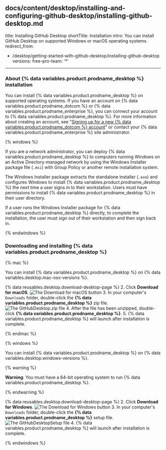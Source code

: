 docs/content/desktop/installing-and-configuring-github-desktop/installing-github-desktop.md
---
title: Installing GitHub Desktop
shortTitle: Installation
intro: You can install GitHub Desktop on supported Windows or macOS operating systems.
redirect_from:
  - /desktop/getting-started-with-github-desktop/installing-github-desktop
versions:
  free-pro-team: '*'
---

### About {% data variables.product.prodname_desktop %} installation

You can install {% data variables.product.prodname_desktop %} on supported operating systems. If you have an account on {% data variables.product.prodname_dotcom %} or {% data variables.product.prodname_enterprise %}, you can connect your account to {% data variables.product.prodname_desktop %}. For more information about creating an account, see "[Signing up for a new {% data variables.product.prodname_dotcom %} account](/articles/signing-up-for-a-new-github-account/)" or contact your {% data variables.product.prodname_enterprise %} site administrator.

{% windows %}

If you are a network administrator, you can deploy {% data variables.product.prodname_desktop %} to computers running Windows on an Active Directory-managed network by using the Windows Installer package file (`.msi`) with Group Policy or another remote installation system.

The Windows Installer package extracts the standalone installer (`.exe`) and configures Windows to install {% data variables.product.prodname_desktop %} the next time a user signs in to their workstation. Users must have permissions to install {% data variables.product.prodname_desktop %} in their user directory.

If a user runs the Windows Installer package for {% data variables.product.prodname_desktop %} directly, to complete the installation, the user must sign out of their workstation and then sign back in.

{% endwindows %}

### Downloading and installing {% data variables.product.prodname_desktop %}

{% mac %}

You can install {% data variables.product.prodname_desktop %} on {% data variables.desktop.mac-osx-versions %}.

{% data reusables.desktop.download-desktop-page %}
2. Click **Download for macOS**.
  ![The Download for macOS button](/assets/images/help/desktop/download-for-mac.png)
3. In your computer's `Downloads` folder, double-click the **{% data variables.product.prodname_desktop %}** zip file.
  ![The GitHubDesktop.zip file](/assets/images/help/desktop/mac-zipfile.png)
4. After the file has been unzipped, double-click **{% data variables.product.prodname_desktop %}**.
5. {% data variables.product.prodname_desktop %} will launch after installation is complete.

{% endmac %}

{% windows %}

You can install {% data variables.product.prodname_desktop %} on {% data variables.desktop.windows-versions %}.

{% warning %}

**Warning**: You must have a 64-bit operating system to run {% data variables.product.prodname_desktop %}.

{% endwarning %}

{% data reusables.desktop.download-desktop-page %}
2. Click **Download for Windows**.
  ![The Download for Windows button](/assets/images/help/desktop/download-for-windows.png)
3. In your computer's `Downloads` folder, double-click the **{% data variables.product.prodname_desktop %}** setup file.
  ![The GitHubDesktopSetup file](/assets/images/help/desktop/windows-githubdesktopsetup.png)
4. {% data variables.product.prodname_desktop %} will launch after installation is complete.

{% endwindows %}
